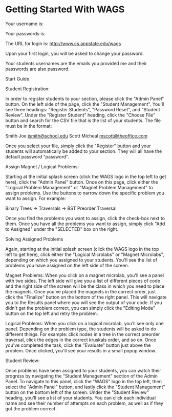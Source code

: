 # Getting Started With WAGS

Your username is:    

Your passwords is:   

The URL for login is: http://www.cs.appstate.edu/wags

Upon your first login, you will be asked to change your password. 

Your students usernames are the emails you provided me and their passwords are also password. 

Start Guide

Student Registration:

In order to register students to your section, please click the "Admin Panel" button. On the left side of the page, click the "Student Management". You'll see three headings: "Register Students", "Password Reset", and "Student Review". Under the "Register Student" heading, click the "Choose File" button and search for the CSV file that is the list of your students. The file must be in the format: 

Smith	Joe	        jsmith@school.edu
Scott	Micheal	mscott@theoffice.com

Once you select your file, simply click the "Register" button and your students will automatically be added to your section. They will all have the default password "password". 

Assign Magnet / Logical Problems:

Starting at the initial splash screen (click the WAGS logo in the top left to get here), click the "Admin Panel" button. Once on this page, click either the "Logical Problem Management" or "Magnet Problem Management" to assign problems. Use the buttons to narrow down the specific problem you want to assign. For example: 

Binary Trees -> Traversals -> BST Preorder Traversal

Once you find the problems you want to assign, click the check-box next to them. Once you have all the problems you want to assign, simply click "Add to Assigned" under the "SELECTED" box on the right. 

Solving Assigned Problems

Again, starting at the initial splash screen (click the WAGS logo in the top left to get here), click either the "Logical Microlabs" or "Magnet Microlabs", depending on which you assigned to your students. You'll see the list of problems you have assigned on the left side of the screen. 

Magnet Problems: When you click on a magnet microlab, you'll see a panel with two sides. The left side will give you a list of different pieces of code and the right side of the screen will be the class in which you need to place the magnets. Once you've placed the magnets in the correct order, just click the "Finalize" button on the bottom of the right panel. This will navigate you to the Results panel where you will see the output of your code. If you didn't get the problem correct, you can simply click the "Editing Mode" button on the top left and retry the problem. 

Logical Problems: When you click on a logical microlab, you'll see only one panel. Depending on the problem type, the students will be asked to do different things. For example: click nodes in a tree in the correct preorder traversal, click the edges in the correct kruskals order, and so on. Once you've completed the task, click the "Evaluate" button just above the problem. Once clicked, you'll see your results in a small popup window. 

Student Review:

Once problems have been assigned to your students, you can watch their progress by navigating the "Student Management" section of the Admin Panel. To navigate to this panel, click the "WAGS" logo in the top left, then select the "Admin Panel" button, and lastly click the "Student Management" button on the bottom left of the screen. Under the "Student Review" heading, you'll see a list of your students. You can click each individual name and see their number of attempts on each problem, as well as if they got the problem correct.
